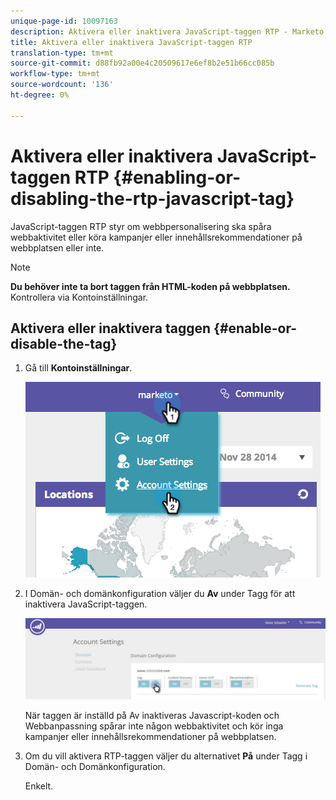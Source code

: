 ```yaml
---
unique-page-id: 10097163
description: Aktivera eller inaktivera JavaScript-taggen RTP - Marketo Docs - Produktdokumentation
title: Aktivera eller inaktivera JavaScript-taggen RTP
translation-type: tm+mt
source-git-commit: d88fb92a00e4c20509617e6ef8b2e51b66cc085b
workflow-type: tm+mt
source-wordcount: '136'
ht-degree: 0%

---
```



# Aktivera eller inaktivera JavaScript-taggen RTP {#enabling-or-disabling-the-rtp-javascript-tag}

JavaScript-taggen RTP styr om webbpersonalisering ska spåra webbaktivitet eller köra kampanjer eller innehållsrekommendationer på webbplatsen eller inte.

>[!NOTE]
>
>**Du behöver inte ta bort taggen från HTML-koden på webbplatsen.** Kontrollera via Kontoinställningar.

## Aktivera eller inaktivera taggen {#enable-or-disable-the-tag}

1. Gå till **Kontoinställningar**.

   ![](assets/image2014-12-1-23-3a3-3a12.png)

1. I Domän- och domänkonfiguration väljer du **Av** under Tagg för att inaktivera JavaScript-taggen.

   ![](assets/account-settings-domain-tag.jpg)

   När taggen är inställd på Av inaktiveras Javascript-koden och Webbanpassning spårar inte någon webbaktivitet och kör inga kampanjer eller innehållsrekommendationer på webbplatsen.

1. Om du vill aktivera RTP-taggen väljer du alternativet **På** under Tagg i Domän- och Domänkonfiguration.

   Enkelt.

